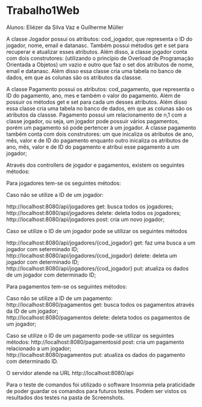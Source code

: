 # Trabalho1Web
 
Alunos: Eliézer da Silva Vaz e Guilherme Müller

A classe Jogador possui os atributos: cod_jogador, que representa o ID do jogador, nome, email e datanasc. Também possui métodos get e set para recuperar e atualizar esses atributos. Além disso, a classe jogador conta com dois construtores: (utilizando o princípio de Overload de Programação Orientada a Objetos) um vazio e outro que faz o set dos atributos de nome, email e datanasc. Além disso essa classe cria uma tabela no banco de dados, em que as colunas são os atributos da classse.

A classe Pagamento possui os atributos: cod_pagamento, que representa o ID do pagamento, ano, mes e também o valor do pagamento. Além de possuir os métodos get e set para cada um desses atributos. Além disso essa classe cria uma tabela no banco de dados, em que as colunas são os atributos da classse. Pagamento possui um relacionamento de n,1 com a classe jogador, ou seja, um jogador pode possuir vários pagamentos, porém um pagamento só pode pertencer à um jogador. A classe pagamento também conta com dois construtores: um que inicaliza os atributos de ano, mês, valor e de ID do pagamento enquanto outro inicaliza os atributos de ano, mês, valor e de ID do pagamento e atribui esse pagamento a um jogador;

Através dos controllers de jogador e pagamentos, existem os seguintes métodos:

Para jogadores tem-se os seguintes métodos:

Caso não se utilize a ID de um jogador:

http://localhost:8080/api/jogadores get: busca todos os jogadores;<br/>
http://localhost:8080/api/jogadores delete: deleta todos os jogadores;<br/>
http://localhost:8080/api/jogadores post: cria um novo jogador;<br/>

Caso se utilize o ID de um jogador pode se utilizar os seguintes métodos

http://localhost:8080/api/jogadores/{cod_jogador} get: faz uma busca a um jogador com seterminado ID;<br/>
http://localhost:8080/api/jogadores/{cod_jogador} delete: deleta um jogador com determinado ID;<br/>
http://localhost:8080/api/jogadores/{cod_jogador} put: atualiza os dados de um jogador com determinado ID;<br/>

Para pagamentos tem-se os seguintes métodos:

Caso não se utilize a ID de um pagamento:
http://localhost:8080/pagamentos get: busca todos os pagamentos através da ID de um jogador; <br/>
http://localhost:8080/pagamentos delete: deleta todos os pagamentos de um jogador; <br/>

Caso se utilize o ID de um pagamento pode-se utilizar os seguintes métodos:
http://localhost:8080/pagamentosid post: cria um pagamento relacionado a um jogador;<br/>
http://localhost:8080/pagamentos put: atualiza os dados do pagamento com determinado ID.<br/>

O servidor atende na URL http://localhost:8080/api 

Para o teste de comandos foi utilizado o software Insomnia pela praticidade de poder guardar os comandos para futuros testes. Podem ser vistos os resultados dos testes na pasta de Screenshots.
